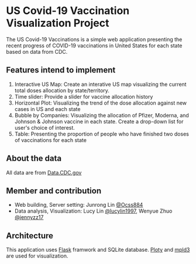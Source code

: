 # **US Covid-19 Vaccination Visualization Project**  
The US Covid-19 Vaccinations is a simple web application presenting the recent progress of COVID-19 vaccinations in United States for each state based on data from CDC.  

## **Features intend to implement**  
1. Interactive US Map: Create an interative US map visualizing the current total doses allocation by state/territory.
2. Time slider: Provide a slider for vaccine allocation history
4. Horizontal Plot: Visualizing the trend of the dose allocation against new cases in US and each state
5. Bubble by Companies: Visualizing the allocation of Pfizer, Moderna, and Johnson & Johnson vaccine in each state. Create a drop-down list for user's choice of interest.
6. Table: Presenting the proportion of people who have finished two doses of vaccinations for each state

## **About the data**  
All data are from [Data.CDC.gov](https://data.cdc.gov/browse?category=Vaccinations)

## **Member and contribution**  
* Web building, Server setting: Junrong Lin [@Ocss884](https://github.com/Ocss884)
* Data analysis, Visualization: Lucy Lin [@lucylin1997](https://github.com/lucylin1997), Wenyue Zhuo [@jennyzz17](https://github.com/jennyzz17)

## Architecture  
This application uses [Flask](https://flask.palletsprojects.com/en/1.1.x/) framwork and SQLite database. [Ploty](https://plotly.com/) and [mpld3](https://mpld3.github.io/) are used for visualization.
